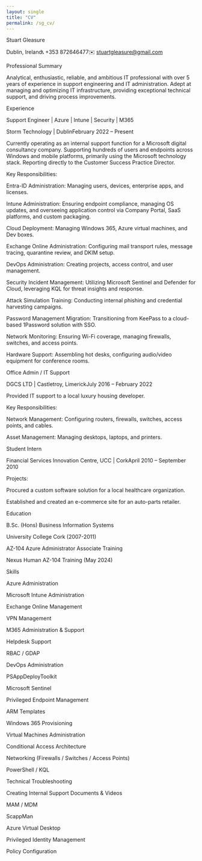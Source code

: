 ```yaml
---
layout: single
title: "CV"
permalink: /sg_cv/
---
```


Stuart Gleasure

Dublin, Ireland📞 +353 872646477✉️ stuartgleasure@gmail.com

Professional Summary

Analytical, enthusiastic, reliable, and ambitious IT professional with over 5 years of experience in support engineering and IT administration. Adept at managing and optimizing IT infrastructure, providing exceptional technical support, and driving process improvements.

Experience

Support Engineer | Azure | Intune | Security | M365

Storm Technology | DublinFebruary 2022 – Present

Currently operating as an internal support function for a Microsoft digital consultancy company. Supporting hundreds of users and endpoints across Windows and mobile platforms, primarily using the Microsoft technology stack. Reporting directly to the Customer Success Practice Director.

Key Responsibilities:

Entra-ID Administration: Managing users, devices, enterprise apps, and licenses.

Intune Administration: Ensuring endpoint compliance, managing OS updates, and overseeing application control via Company Portal, SaaS platforms, and custom packaging.

Cloud Deployment: Managing Windows 365, Azure virtual machines, and Dev boxes.

Exchange Online Administration: Configuring mail transport rules, message tracing, quarantine review, and DKIM setup.

DevOps Administration: Creating projects, access control, and user management.

Security Incident Management: Utilizing Microsoft Sentinel and Defender for Cloud, leveraging KQL for threat insights and response.

Attack Simulation Training: Conducting internal phishing and credential harvesting campaigns.

Password Management Migration: Transitioning from KeePass to a cloud-based 1Password solution with SSO.

Network Monitoring: Ensuring Wi-Fi coverage, managing firewalls, switches, and access points.

Hardware Support: Assembling hot desks, configuring audio/video equipment for conference rooms.

Office Admin / IT Support

DGCS LTD | Castletroy, LimerickJuly 2016 – February 2022

Provided IT support to a local luxury housing developer.

Key Responsibilities:

Network Management: Configuring routers, firewalls, switches, access points, and cables.

Asset Management: Managing desktops, laptops, and printers.

Student Intern

Financial Services Innovation Centre, UCC | CorkApril 2010 – September 2010

Projects:

Procured a custom software solution for a local healthcare organization.

Established and created an e-commerce site for an auto-parts retailer.

Education

B.Sc. (Hons) Business Information Systems

University College Cork (2007-2011)

AZ-104 Azure Administrator Associate Training

Nexus Human AZ-104 Training (May 2024)

Skills

Azure Administration

Microsoft Intune Administration

Exchange Online Management

VPN Management

M365 Administration & Support

Helpdesk Support

RBAC / GDAP

DevOps Administration

PSAppDeployToolkit

Microsoft Sentinel

Privileged Endpoint Management

ARM Templates

Windows 365 Provisioning

Virtual Machines Administration

Conditional Access Architecture

Networking (Firewalls / Switches / Access Points)

PowerShell / KQL

Technical Troubleshooting

Creating Internal Support Documents & Videos

MAM / MDM

ScappMan

Azure Virtual Desktop

Privileged Identity Management

Policy Configuration

